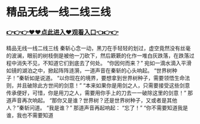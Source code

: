 # 精品无线一线二线三线

### <a href="http://www.baidu.com/link?url=ok3_Ml5QdPpOWDUDT8PseJcBKYiYUthhvs1MDf_XWaxIqoOiiz3h9rK40scs4rg4&wd">👉👉👉♥♥点此进入♥观看入口👈👉👉</a>

精品无线一线二线三线
 秦斩心念一动，黑刀在手轻轻的划过，虚空竟然没有丝毫的波澜，眼前的树枝倒是被他一刀砍下，然后簌簌的化作一堆白灰跌落，在跌落过程中消失不见，不知道它们到底去了何处。
    “你因何而来？”
    宛如一滴水滴入平滑如镜的湖泊之中，掀起阵阵涟漪，一道声音在秦斩的心头响起。
    “世界树种子！”秦斩如是说道。
    “以你现在的境界，要想拿到世界树种子，需要领悟生命法则，并且破除此方世间的剑意！”
    “本来如果你是用剑之人，只需要接受这些剑意传承便好，可惜，你是用刀之人，需要用你手上的刀去一一破除这里的剑意！”
    那道声音再次响起。
    “那你又是谁？世界树？还是世界树种子，又或者是其他人？”秦斩问道。
    “我是谁？”
    那道声音再起响起：
    “忘了！”
    “你不需要知道我是谁，我也不需要知道
